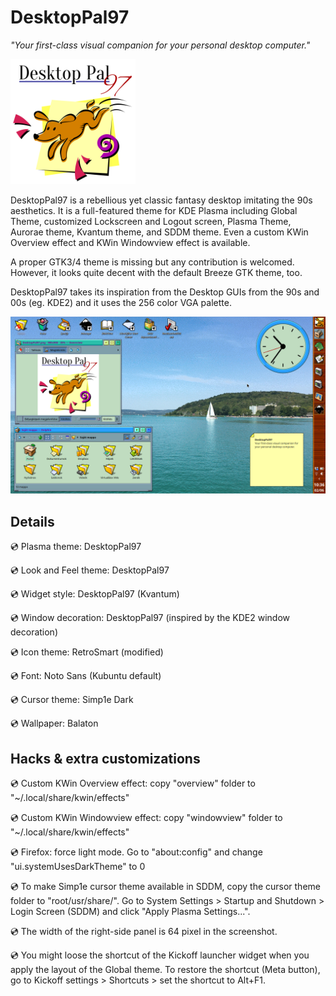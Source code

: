 # DesktopPal97

*"Your first-class visual companion for your personal desktop computer."*

<img src="artwork/DesktopPal97.png" width="200" height="200">

DesktopPal97 is a rebellious yet classic fantasy desktop imitating the 90s aesthetics.
It is a full-featured theme for KDE Plasma including Global Theme, customized Lockscreen and Logout screen, Plasma Theme, Aurorae theme, Kvantum theme, and SDDM theme. Even a custom KWin Overview effect and KWin Windowview effect is available.

A proper GTK3/4 theme is missing but any contribution is welcomed. However, it looks quite decent with the default Breeze GTK theme, too.

DesktopPal97 takes its inspiration from the Desktop GUIs from the 90s and 00s (eg. KDE2) and it uses the 256 color VGA palette.

![Preview](artwork/preview.png)

## Details

:cd: Plasma theme: DesktopPal97

:cd: Look and Feel theme: DesktopPal97

:cd: Widget style: DesktopPal97 (Kvantum)

:cd: Window decoration: DesktopPal97 (inspired by the KDE2 window decoration)

:cd: Icon theme: RetroSmart (modified)

:cd: Font: Noto Sans (Kubuntu default)

:cd: Cursor theme: Simp1e Dark

:cd: Wallpaper: Balaton

## Hacks & extra customizations

:cd: Custom KWin Overview effect: copy "overview" folder to "~/.local/share/kwin/effects"

:cd: Custom KWin Windowview effect: copy "windowview" folder to "~/.local/share/kwin/effects"

:cd: Firefox: force light mode. Go to "about:config" and change "ui.systemUsesDarkTheme" to 0

:cd: To make Simp1e cursor theme available in SDDM, copy the cursor theme folder to "root/usr/share/". Go to System Settings > Startup and Shutdown > Login Screen (SDDM) and click "Apply Plasma Settings...".

:cd: The width of the right-side panel is 64 pixel in the screenshot.

:cd: You might loose the shortcut of the Kickoff launcher widget when you apply the layout of the Global theme. To restore the shortcut (Meta button), go to Kickoff settings > Shortcuts > set the shortcut to Alt+F1.
